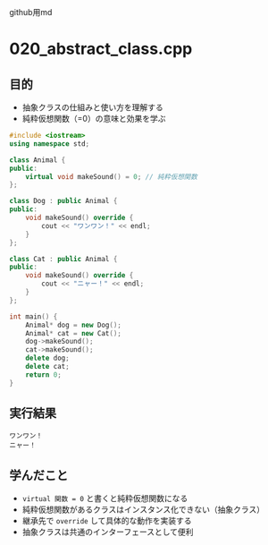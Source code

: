 github用md

# 020_abstract_class.cpp

## 目的
- 抽象クラスの仕組みと使い方を理解する
- 純粋仮想関数（=0）の意味と効果を学ぶ

```cpp
#include <iostream>
using namespace std;

class Animal {
public:
    virtual void makeSound() = 0; // 純粋仮想関数
};

class Dog : public Animal {
public:
    void makeSound() override {
        cout << "ワンワン！" << endl;
    }
};

class Cat : public Animal {
public:
    void makeSound() override {
        cout << "ニャー！" << endl;
    }
};

int main() {
    Animal* dog = new Dog();
    Animal* cat = new Cat();
    dog->makeSound();
    cat->makeSound();
    delete dog;
    delete cat;
    return 0;
}
```

## 実行結果
```
ワンワン！
ニャー！
```

## 学んだこと
- `virtual 関数 = 0` と書くと純粋仮想関数になる
- 純粋仮想関数があるクラスはインスタンス化できない（抽象クラス）
- 継承先で `override` して具体的な動作を実装する
- 抽象クラスは共通のインターフェースとして便利
